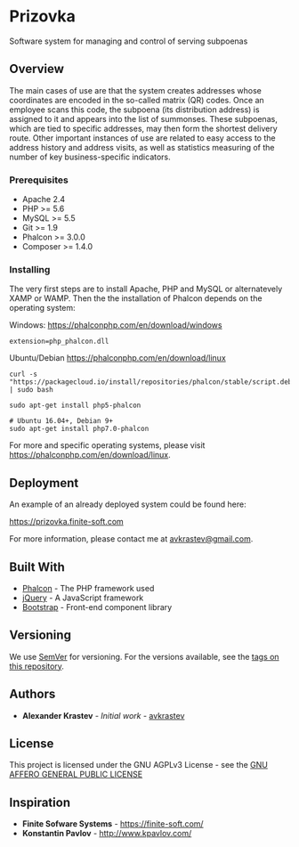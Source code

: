 # Prizovka

  Software system for managing and control of serving subpoenas

## Overview

  The main cases of use are that the system creates addresses whose coordinates are encoded in the so-called matrix (QR) codes. Once an employee scans this code, the subpoena (its distribution address) is assigned to it and appears into the list of summonses. These subpoenas, which are tied to specific addresses, may then form the shortest delivery route. Other important instances of use are related to easy access to the address history and address visits, as well as statistics measuring of the number of key business-specific indicators.

### Prerequisites

* Apache 2.4
* PHP >= 5.6
* MySQL >= 5.5
* Git >= 1.9
* Phalcon >= 3.0.0
* Composer >= 1.4.0

### Installing

The very first steps are to install Apache, PHP and MySQL or alternatevely XAMP or WAMP.
Then the the installation of Phalcon depends on the operating system: 

Windows:
https://phalconphp.com/en/download/windows
```
extension=php_phalcon.dll
```
Ubuntu/Debian
https://phalconphp.com/en/download/linux

```
curl -s "https://packagecloud.io/install/repositories/phalcon/stable/script.deb.sh" | sudo bash

sudo apt-get install php5-phalcon

# Ubuntu 16.04+, Debian 9+
sudo apt-get install php7.0-phalcon
```

For more and specific operating systems, please visit https://phalconphp.com/en/download/linux.

## Deployment

An example of an already deployed system could be found here:

https://prizovka.finite-soft.com

For more information, please contact me at avkrastev@gmail.com.

## Built With

* [Phalcon](https://phalconphp.com/en/) - The PHP framework used
* [jQuery](https://jquery.com/) - A JavaScript framework
* [Bootstrap](http://getbootstrap.com/) - Front-end component library


## Versioning

We use [SemVer](http://semver.org/) for versioning. For the versions available, see the [tags on this repository](https://github.com/avkrastev/prizovka/tags). 

## Authors

* **Alexander Krastev** - *Initial work* - [avkrastev](https://github.com/avkrastev)

## License

This project is licensed under the GNU AGPLv3 License - see the [GNU AFFERO GENERAL PUBLIC LICENSE](https://www.gnu.org/licenses/gpl-3.0.en.html)

## Inspiration

* **Finite Sofware Systems** - https://finite-soft.com/
* **Konstantin Pavlov** - http://www.kpavlov.com/
